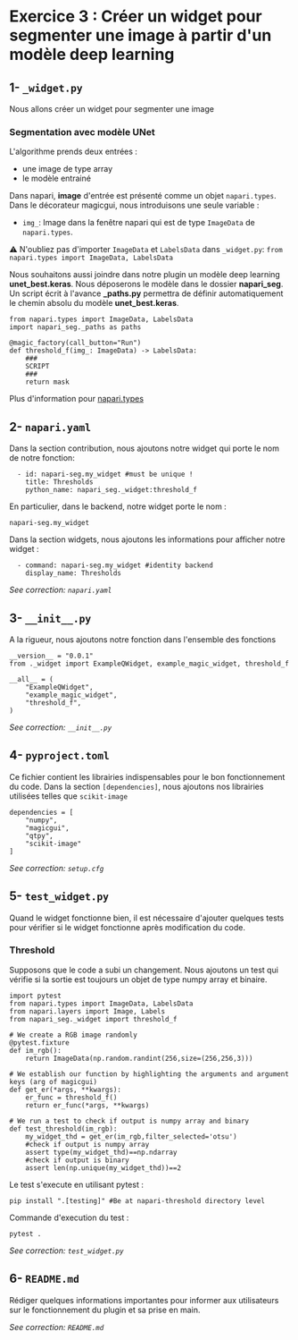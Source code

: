 # Exercice 3 : Créer un widget pour segmenter une image à partir d'un modèle deep learning

## 1- `_widget.py`

Nous allons créer un widget pour segmenter une image

### Segmentation avec modèle UNet

L'algorithme prends deux entrées :
- une image de type array
- le modèle entrainé

Dans napari, **image** d'entrée est présenté comme un objet `napari.types`. Dans le décorateur magicgui, nous introduisons une seule variable :

- `img_`: Image dans la fenêtre napari qui est de type `ImageData` de `napari.types`.

⚠️ N'oubliez pas d'importer `ImageData` et `LabelsData` dans `_widget.py`: `from napari.types import ImageData, LabelsData`

Nous souhaitons aussi joindre dans notre plugin un modèle deep learning **unet_best.keras**. Nous déposerons le modèle dans le dossier **napari_seg**. Un script écrit à l'avance **_paths.py**  permettra de définir automatiquement le chemin absolu du modèle **unet_best.keras**.

```
from napari.types import ImageData, LabelsData
import napari_seg._paths as paths

@magic_factory(call_button="Run")
def threshold_f(img_: ImageData) -> LabelsData:    
    ###
    SCRIPT
    ###
    return mask
```

Plus d'information pour [napari.types](https://napari.org/stable/api/napari.types.html)

## 2- `napari.yaml`

Dans la section contribution, nous ajoutons notre widget qui porte le nom de notre fonction:
```
  - id: napari-seg.my_widget #must be unique !
    title: Thresholds
    python_name: napari_seg._widget:threshold_f

```
En particulier, dans le backend, notre widget porte le nom : 
```
napari-seg.my_widget
```
Dans la section widgets, nous ajoutons les informations pour afficher notre widget :
```
  - command: napari-seg.my_widget #identity backend
    display_name: Thresholds
```

*See correction: `napari.yaml`*

## 3- `__init__.py`

A la rigueur, nous ajoutons notre fonction dans l'ensemble des fonctions 
```
__version__ = "0.0.1"
from ._widget import ExampleQWidget, example_magic_widget, threshold_f

__all__ = (
    "ExampleQWidget",
    "example_magic_widget",
    "threshold_f",
)
```

*See correction: `__init__.py`*

## 4-  `pyproject.toml`

Ce fichier contient les librairies indispensables pour le bon fonctionnement du code. Dans la section `[dependencies]`, nous ajoutons nos librairies utilisées telles que `scikit-image`
```
dependencies = [
    "numpy",
    "magicgui",
    "qtpy",
    "scikit-image"
]
```

*See correction: `setup.cfg`*

## 5-  `test_widget.py`

Quand le widget fonctionne bien, il est nécessaire d'ajouter quelques tests pour vérifier si le widget fonctionne après modification du code. 

### Threshold

Supposons que le code a subi un changement. Nous ajoutons un test qui vérifie si la sortie est toujours un objet de type numpy array et binaire.

```
import pytest
from napari.types import ImageData, LabelsData
from napari.layers import Image, Labels
from napari_seg._widget import threshold_f

# We create a RGB image randomly
@pytest.fixture
def im_rgb():
    return ImageData(np.random.randint(256,size=(256,256,3)))

# We establish our function by highlighting the arguments and argument keys (arg of magicgui)
def get_er(*args, **kwargs):
    er_func = threshold_f()
    return er_func(*args, **kwargs)

# We run a test to check if output is numpy array and binary
def test_threshold(im_rgb):
    my_widget_thd = get_er(im_rgb,filter_selected='otsu')
    #check if output is numpy array
    assert type(my_widget_thd)==np.ndarray
    #check if output is binary
    assert len(np.unique(my_widget_thd))==2
```

Le test s'execute en utilisant pytest :
```
pip install ".[testing]" #Be at napari-threshold directory level
```
Commande d'execution du test :
```
pytest .
```

*See correction: `test_widget.py`*

## 6-  `README.md`

Rédiger quelques informations importantes pour informer aux utilisateurs sur le fonctionnement du plugin et sa prise en main.

*See correction: `README.md`*
